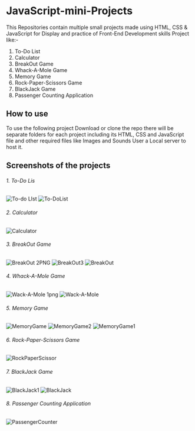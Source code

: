# JavaScript-mini-Projects
This Repositories contain multiple small projects made using HTML, CSS & JavaScript for Display and practice of Front-End Development skills
Project like:-
1. To-Do List
2. Calculator
3. BreakOut Game
4. Whack-A-Mole Game
5. Memory Game
6. Rock-Paper-Scissors Game
7. BlackJack Game
8. Passenger Counting Application

## How to use
To use the following project Download or clone the repo there will be separate folders for each project including its HTML, CSS and JavaScript file and other required files like Images and Sounds
User a Local server to host it.

## Screenshots of the projects 
###### 1. To-Do Lis
![To-do LIst](https://user-images.githubusercontent.com/43654070/192533029-45961d81-53cf-46c9-aac5-1944f6d240f6.PNG)
![To-DoList](https://user-images.githubusercontent.com/43654070/192113371-3691ffb0-1e2f-4529-a4a0-57daae6d5de2.PNG)

###### 2. Calculator
![Calculator](https://user-images.githubusercontent.com/43654070/192113236-17276a0c-df56-4751-9efb-f790e1174d92.PNG)

###### 3. BreakOut Game
![BreakOut 2PNG](https://user-images.githubusercontent.com/43654070/192113267-7a73a71b-3829-465e-af83-7d29c018320a.PNG)
![BreakOut3](https://user-images.githubusercontent.com/43654070/192113273-96d374ca-cd3f-45c4-9ece-8294dcc588e5.PNG)
![BreakOut](https://user-images.githubusercontent.com/43654070/192113278-07d679f6-6717-49cb-83cc-2b70e82c7d35.PNG)

###### 4. Whack-A-Mole Game
![Wack-A-Mole 1png](https://user-images.githubusercontent.com/43654070/192113293-b9d06373-18a6-4fbf-b15a-d3e327c45876.PNG)
![Wack-A-Mole](https://user-images.githubusercontent.com/43654070/192113294-9a1f2c31-2d96-48ea-8a2e-7e628ed1b587.png)

###### 5. Memory Game
![MemoryGame](https://user-images.githubusercontent.com/43654070/192113327-40562362-3372-4d49-bc19-8d74d9e211f2.PNG)
![MemoryGame2](https://user-images.githubusercontent.com/43654070/192113334-3563d702-662a-406c-bbc6-c88633a47a84.PNG)
![MemoryGame1](https://user-images.githubusercontent.com/43654070/192113340-6b33bb21-3bfd-4688-a83a-2ac56b41915b.PNG)

###### 6. Rock-Paper-Scissors Game
![RockPaperScissor](https://user-images.githubusercontent.com/43654070/192113343-d55673a2-5e48-4f52-959b-6032097355c4.PNG)

###### 7. BlackJack Game
![BlackJack1](https://user-images.githubusercontent.com/43654070/192113347-68bf2863-73ba-4c74-b0e8-e33f9b3f5c9a.PNG)
![BlackJack](https://user-images.githubusercontent.com/43654070/192113349-03cfe8ab-ccbc-42fe-ad2c-fc71ed00bb38.PNG)

###### 8. Passenger Counting Application
![PassengerCounter](https://user-images.githubusercontent.com/43654070/192113352-1a5ed373-1a4f-4a02-88c2-9fb85f765f23.PNG)
